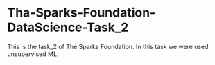 # Tha-Sparks-Foundation-DataScience-Task_2
This is the task_2 of The Sparks Foundation. In this task we were used unsupervised ML.
